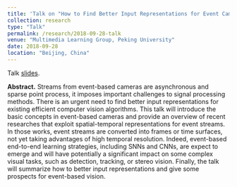 ```yaml
---
title: 'Talk on "How to Find Better Input Representations for Event Cameras"'
collection: research
type: "Talk"
permalink: /research/2018-09-28-talk
venue: "Multimedia Learning Group, Peking University"
date: 2018-09-28
location: "Beijing, China"
---
```


Talk <a href="https://jianing-li.github.io/files/how_to_find_better_input_representations_for_event_based_cameras_data.pdf" target="_blank">slides</a>.

<b>Abstract.</b> Streams from event-based cameras are asynchronous and sparse point process, it imposes important challenges to signal processing methods. There is an urgent need to find better input representations for existing efficient computer vision algorithms. This talk will introduce the basic concepts in event-based cameras and provide an overview of recent researches that exploit spatial-temporal representations for event streams. In those works, event streams are converted into frames or time surfaces, not yet taking advantages of high temporal resolution. Indeed, event-based end-to-end learning strategies, including SNNs and CNNs, are expect to emerge and will have potentially a significant impact on some complex visual tasks, such as detection, tracking, or stereo vision. Finally, the talk will summarize how to better input representations and give some prospects for event-based vision.